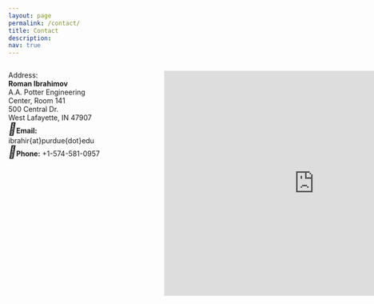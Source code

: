 ```yaml
---
layout: page
permalink: /contact/
title: Contact
description: 
nav: true
---
```


<p style="width: 38%; float: left;">
	Address: 
	<br>
	<b>Roman Ibrahimov</b>
	<br>
	A.A. Potter Engineering Center, Room 141
	<br>
	500 Central Dr.
	<br>
	West Lafayette, IN 47907
	<br>
	<i style="font-size:24px" class="fa">&#xf0e0;</i><b>Email:</b> ibrahir{at}purdue{dot}edu
	<br>
	<i style="font-size:24px" class="fa">&#xf095;</i><b>Phone:</b> +1-574-581-0957

<p style="width: 38%; float: right;">
	<iframe
  width="600"
  height="450"
  style="border:0"
  loading="lazy"
  allowfullscreen
  src="https://www.google.com/maps/embed/v1/place?key=API_KEY
    &q=Space+Needle,Seattle+WA">
</iframe>



<!-- 
<iframe src="https://www.google.com/maps/embed?pb=!1m18!1m12!1m3!1d11263.132751370831!2d-86.92086896571006!3d40.42731916982026!2m3!1f0!2f0!3f0!3m2!1i1024!2i768!4f13.1!3m3!1m2!1s0x8812e3b5041597db%3A0xa8aac1aa84e1756d!2sPotter%20Engineering%20Center!5e1!3m2!1sen!2sus!4v1636346968806!5m2!1sen!2sus" width="600" height="450" style="border:0;" allowfullscreen="" loading="lazy"></iframe> -->


